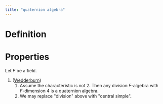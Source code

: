 ```yaml
---
title: "quaternion algebra"
---
```


# Definition

# Properties
Let $F$ be a field.
1. ([Wedderburn](<notes/ntpy/Wedderburn.md>)) 
	1. Assume the characteristic is not 2. Then any division $F$-algebra with $F$-dimension 4 is a quaternion algebra.
	2. We may replace "division" above with "central simple".